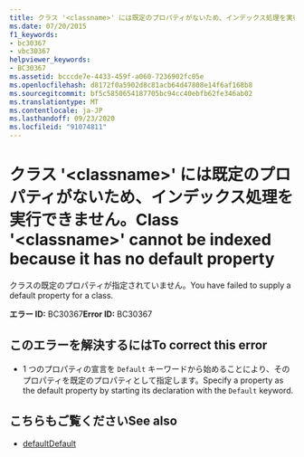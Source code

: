 ```yaml
---
title: クラス '<classname>' には既定のプロパティがないため、インデックス処理を実行できません。
ms.date: 07/20/2015
f1_keywords:
- bc30367
- vbc30367
helpviewer_keywords:
- BC30367
ms.assetid: bcccde7e-4433-459f-a060-7236902fc05e
ms.openlocfilehash: d8172f0a5902d8c81acb64d47808e14f6af168b8
ms.sourcegitcommit: bf5c5850654187705bc94cc40ebfb62fe346ab02
ms.translationtype: MT
ms.contentlocale: ja-JP
ms.lasthandoff: 09/23/2020
ms.locfileid: "91074811"
---
```

# <a name="class-classname-cannot-be-indexed-because-it-has-no-default-property"></a><span data-ttu-id="e7559-102">クラス '\<classname>' には既定のプロパティがないため、インデックス処理を実行できません。</span><span class="sxs-lookup"><span data-stu-id="e7559-102">Class '\<classname>' cannot be indexed because it has no default property</span></span>

<span data-ttu-id="e7559-103">クラスの既定のプロパティが指定されていません。</span><span class="sxs-lookup"><span data-stu-id="e7559-103">You have failed to supply a default property for a class.</span></span>  
  
 <span data-ttu-id="e7559-104">**エラー ID:** BC30367</span><span class="sxs-lookup"><span data-stu-id="e7559-104">**Error ID:** BC30367</span></span>  
  
## <a name="to-correct-this-error"></a><span data-ttu-id="e7559-105">このエラーを解決するには</span><span class="sxs-lookup"><span data-stu-id="e7559-105">To correct this error</span></span>  
  
- <span data-ttu-id="e7559-106">1 つのプロパティの宣言を `Default` キーワードから始めることにより、そのプロパティを既定のプロパティとして指定します。</span><span class="sxs-lookup"><span data-stu-id="e7559-106">Specify a property as the default property by starting its declaration with the `Default` keyword.</span></span>  
  
## <a name="see-also"></a><span data-ttu-id="e7559-107">こちらもご覧ください</span><span class="sxs-lookup"><span data-stu-id="e7559-107">See also</span></span>

- [<span data-ttu-id="e7559-108">default</span><span class="sxs-lookup"><span data-stu-id="e7559-108">Default</span></span>](../language-reference/modifiers/default.md)
